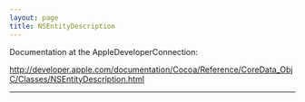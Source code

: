 ```yaml
---
layout: page
title: NSEntityDescription
---
```


Documentation at the AppleDeveloperConnection:

http://developer.apple.com/documentation/Cocoa/Reference/CoreData_ObjC/Classes/NSEntityDescription.html

----

